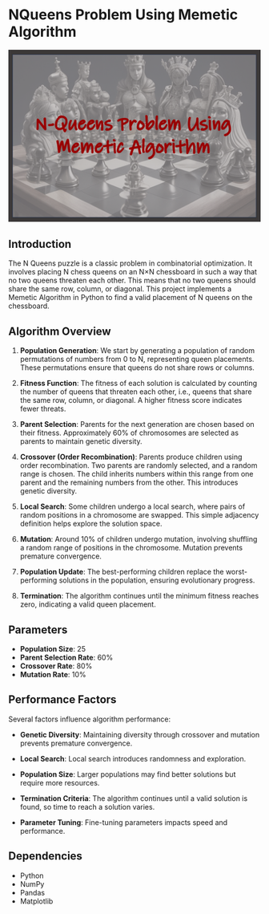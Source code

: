 # NQueens Problem Using Memetic Algorithm

<img src="pic.png" alt="Image Description" width="700"/>

## Introduction

The N Queens puzzle is a classic problem in combinatorial optimization. It involves placing N chess queens on an N×N chessboard in such a way that no two queens threaten each other. This means that no two queens should share the same row, column, or diagonal. This project implements a Memetic Algorithm in Python to find a valid placement of N queens on the chessboard.

## Algorithm Overview

1. **Population Generation**: We start by generating a population of random permutations of numbers from 0 to N, representing queen placements. These permutations ensure that queens do not share rows or columns.

2. **Fitness Function**: The fitness of each solution is calculated by counting the number of queens that threaten each other, i.e., queens that share the same row, column, or diagonal. A higher fitness score indicates fewer threats.

3. **Parent Selection**: Parents for the next generation are chosen based on their fitness. Approximately 60% of chromosomes are selected as parents to maintain genetic diversity.

4. **Crossover (Order Recombination)**: Parents produce children using order recombination. Two parents are randomly selected, and a random range is chosen. The child inherits numbers within this range from one parent and the remaining numbers from the other. This introduces genetic diversity.

5. **Local Search**: Some children undergo a local search, where pairs of random positions in a chromosome are swapped. This simple adjacency definition helps explore the solution space.

6. **Mutation**: Around 10% of children undergo mutation, involving shuffling a random range of positions in the chromosome. Mutation prevents premature convergence.

7. **Population Update**: The best-performing children replace the worst-performing solutions in the population, ensuring evolutionary progress.

8. **Termination**: The algorithm continues until the minimum fitness reaches zero, indicating a valid queen placement.

## Parameters

- **Population Size**: 25
- **Parent Selection Rate**: 60%
- **Crossover Rate**: 80%
- **Mutation Rate**: 10%

## Performance Factors

Several factors influence algorithm performance:

- **Genetic Diversity**: Maintaining diversity through crossover and mutation prevents premature convergence.

- **Local Search**: Local search introduces randomness and exploration.

- **Population Size**: Larger populations may find better solutions but require more resources.

- **Termination Criteria**: The algorithm continues until a valid solution is found, so time to reach a solution varies.

- **Parameter Tuning**: Fine-tuning parameters impacts speed and performance.

## Dependencies

- Python
- NumPy
- Pandas
- Matplotlib
